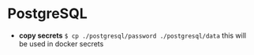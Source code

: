 # PostgreSQL
* **copy secrets** ```$ cp ./postgresql/password ./postgresql/data``` this will be used in docker secrets
